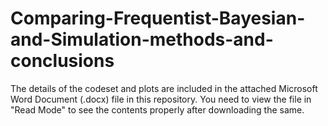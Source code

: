 # Comparing-Frequentist-Bayesian-and-Simulation-methods-and-conclusions

The details of the codeset and plots are included in the attached Microsoft Word Document (.docx) file in this repository. 
You need to view the file in "Read Mode" to see the contents properly after downloading the same.
